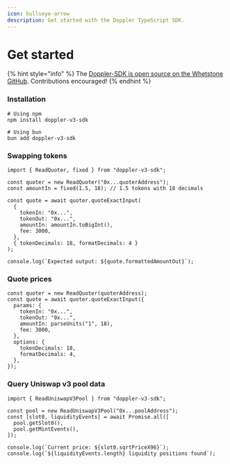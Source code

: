 ```yaml
---
icon: bullseye-arrow
description: Get started with the Doppler TypeScript SDK.
---
```


# Get started

{% hint style="info" %}
The [Doppler-SDK is open source on the Whetstone GitHub](https://github.com/whetstoneresearch/doppler-sdk). Contributions encouraged!
{% endhint %}

### Installation

```
# Using npm
npm install doppler-v3-sdk

# Using bun
bun add doppler-v3-sdk
```

### Swapping tokens

```
import { ReadQuoter, fixed } from "doppler-v3-sdk";

const quoter = new ReadQuoter("0x...quoterAddress");
const amountIn = fixed(1.5, 18); // 1.5 tokens with 18 decimals

const quote = await quoter.quoteExactInput(
  {
    tokenIn: "0x...",
    tokenOut: "0x...",
    amountIn: amountIn.toBigInt(),
    fee: 3000,
  },
  { tokenDecimals: 18, formatDecimals: 4 }
);

console.log(`Expected output: ${quote.formattedAmountOut}`);
```

### Quote prices

```
const quoter = new ReadQuoter(quoterAddress);
const quote = await quoter.quoteExactInput({
  params: {
    tokenIn: "0x...",
    tokenOut: "0x...",
    amountIn: parseUnits("1", 18),
    fee: 3000,
  },
  options: {
    tokenDecimals: 18,
    formatDecimals: 4,
  },
});
```

### Query Uniswap v3 pool data

```
import { ReadUniswapV3Pool } from "doppler-v3-sdk";

const pool = new ReadUniswapV3Pool("0x...poolAddress");
const [slot0, liquidityEvents] = await Promise.all([
  pool.getSlot0(),
  pool.getMintEvents(),
]);

console.log(`Current price: ${slot0.sqrtPriceX96}`);
console.log(`${liquidityEvents.length} liquidity positions found`);
```
